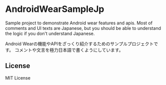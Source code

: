 AndroidWearSampleJp
===================

Sample project to demonstrate Android wear features and apis.
Most of comments and UI texts are Japanese, but you should be able to understand the logic if you don't understand Japanese.

Android Wearの機能やAPIをざっくり紹介するためのサンプルプロジェクトです。
コメントや文言を極力日本語で書くようにしています。

## License
MIT License

